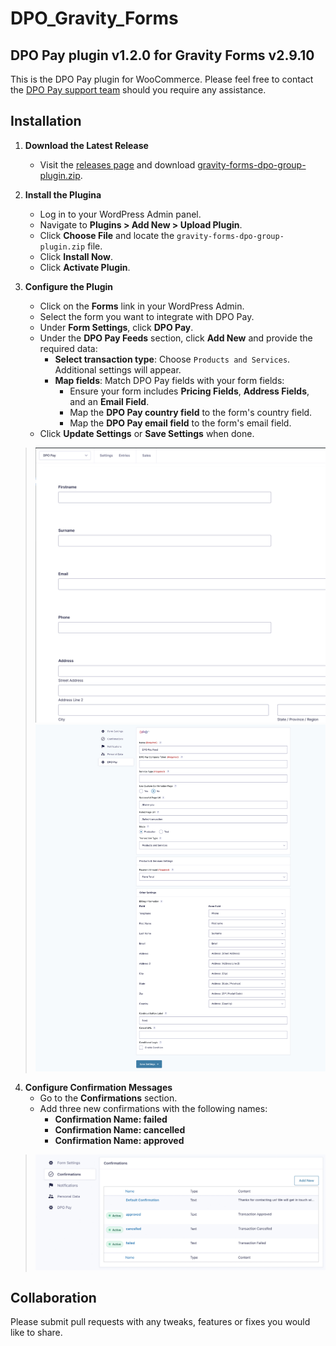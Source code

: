 # DPO_Gravity_Forms

## DPO Pay plugin v1.2.0 for Gravity Forms v2.9.10

This is the DPO Pay plugin for WooCommerce. Please feel free to contact
the [DPO Pay support team](https://dpogroup.com/contact-us/) should you require any assistance.

## Installation

1. **Download the Latest Release**
    - Visit the [releases page](https://github.com/DPO-Group/DPO_Gravity_Forms/releases) and
      download [gravity-forms-dpo-group-plugin.zip](https://github.com/DPO-Group/DPO_Gravity_Forms/releases/download/v1.2.0/gravity-forms-dpo-group-plugin.zip).

2. **Install the Plugina**
    - Log in to your WordPress Admin panel.
    - Navigate to **Plugins > Add New > Upload Plugin**.
    - Click **Choose File** and locate the `gravity-forms-dpo-group-plugin.zip` file.
    - Click **Install Now**.
    - Click **Activate Plugin**.

3. **Configure the Plugin**
    - Click on the **Forms** link in your WordPress Admin.
    - Select the form you want to integrate with DPO Pay.
    - Under **Form Settings**, click **DPO Pay**.
    - Under the **DPO Pay Feeds** section, click **Add New** and provide the required data:
        - **Select transaction type**: Choose `Products and Services`. Additional settings will appear.
        - **Map fields**: Match DPO Pay fields with your form fields:
            - Ensure your form includes **Pricing Fields**, **Address Fields**, and an **Email Field**.
            - Map the **DPO Pay country field** to the form's country field.
            - Map the **DPO Pay email field** to the form's email field.
    - Click **Update Settings** or **Save Settings** when done.

> ![sample-1.jpg](assets/images/sample-1.jpg)
> ![sample-2.jpg](assets/images/sample-2.jpg)

4. **Configure Confirmation Messages**
    - Go to the **Confirmations** section.
    - Add three new confirmations with the following names:
        - **Confirmation Name: failed**
        - **Confirmation Name: cancelled**
        - **Confirmation Name: approved**

> ![sample-3.jpg](assets/images/sample-3.jpg)

## Collaboration

Please submit pull requests with any tweaks, features or fixes you would like to share.
